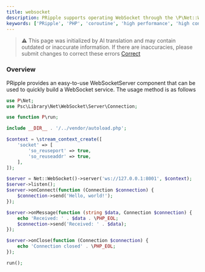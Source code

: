 ```yaml
---
title: websocket
description: PRipple supports operating WebSocket through the \P\Net::WebSocket() method, which is used to handle WebSocket services.
keywords: ['PRipple', 'PHP', 'coroutine', 'high performance', 'high concurrency', 'WebSocket', 'Net']
---
```


> ⚠️ This page was initialized by AI translation and may contain outdated or inaccurate information. If there are
> inaccuracies, please submit changes to correct these errors [Correct](https://github.com/cloudtay/p-ripple-documents)

### Overview

PRipple provides an easy-to-use WebSocketServer component that can be used to quickly build a WebSocket service. The
usage method is as follows

```php
use P\Net;
use Psc\Library\Net\WebSocket\Server\Connection;

use function P\run;

include __DIR__ . '/../vendor/autoload.php';

$context = \stream_context_create([
    'socket' => [
        'so_reuseport' => true,
        'so_reuseaddr' => true,
    ],
]);

$server = Net::WebSocket()->server('ws://127.0.0.1:8001', $context);
$server->listen();
$server->onConnect(function (Connection $connection) {
    $connection->send('Hello, world!');
});

$server->onMessage(function (string $data, Connection $connection) {
    echo 'Received: ' . $data . \PHP_EOL;
    $connection->send('Received: ' . $data);
});

$server->onClose(function (Connection $connection) {
    echo 'Connection closed' . \PHP_EOL;
});

run();
```

